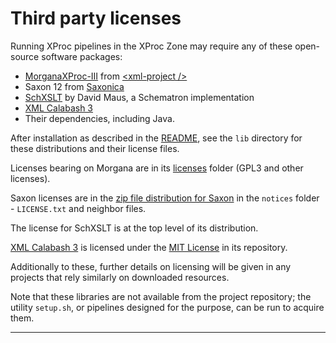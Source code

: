 # Third party licenses

Running XProc pipelines in the XProc Zone may require any of these open-source software packages:

- [MorganaXProc-III](https://www.xml-project.com/morganaxproc-iiise.html) from [&lt;xml-project />](https://www.xml-project.com) 
- Saxon 12 from [Saxonica](https://www.saxonica.com/)
- [SchXSLT](https://github.com/schxslt/schxslt) by David Maus, a Schematron implementation
- [XML Calabash 3](https://docs.xmlcalabash.com/userguide/current/)
- Their dependencies, including Java.

After installation as described in the [README](README.md), see the `lib` directory for these distributions and their license files.

Licenses bearing on Morgana are in its [licenses](lib/MorganaXProc-IIIse-1.3.7/licences/) folder (GPL3 and other licenses).

Saxon licenses are in the [zip file distribution for Saxon](lib/SaxonHE12-3J.zip) in the `notices` folder - `LICENSE.txt` and neighbor files.

The license for SchXSLT is at the top level of its distribution.

[XML Calabash 3](https://docs.xmlcalabash.com/userguide/current/) is licensed under the [MIT License](https://github.com/xmlcalabash/xmlcalabash3/blob/main/LICENSE) in its repository.

Additionally to these, further details on licensing will be given in any projects that rely similarly on downloaded resources.

Note that these libraries are not available from the project repository; the utility `setup.sh`, or pipelines designed for the purpose, can be run to acquire them.

---
